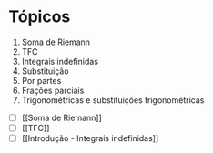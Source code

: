 # Tópicos
1. Soma de Riemann
2. TFC
3. Integrais indefinidas
4. Substituição
5. Por partes
6. Frações parciais
7. Trigonométricas e substituições trigonométricas

- [ ] [[Soma de Riemann]]
- [ ] [[TFC]]
- [ ] [[Introdução - Integrais indefinidas]]
